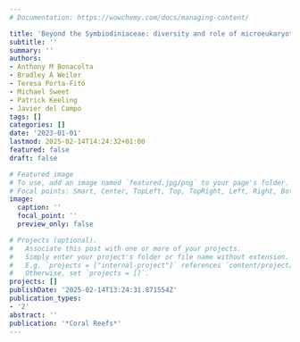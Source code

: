 ```yaml
---
# Documentation: https://wowchemy.com/docs/managing-content/

title: 'Beyond the Symbiodiniaceae: diversity and role of microeukaryotic coral symbionts'
subtitle: ''
summary: ''
authors:
- Anthony M Bonacolta
- Bradley A Weiler
- Teresa Porta-Fitó
- Michael Sweet
- Patrick Keeling
- Javier del Campo
tags: []
categories: []
date: '2023-01-01'
lastmod: 2025-02-14T14:24:32+01:00
featured: false
draft: false

# Featured image
# To use, add an image named `featured.jpg/png` to your page's folder.
# Focal points: Smart, Center, TopLeft, Top, TopRight, Left, Right, BottomLeft, Bottom, BottomRight.
image:
  caption: ''
  focal_point: ''
  preview_only: false

# Projects (optional).
#   Associate this post with one or more of your projects.
#   Simply enter your project's folder or file name without extension.
#   E.g. `projects = ["internal-project"]` references `content/project/deep-learning/index.md`.
#   Otherwise, set `projects = []`.
projects: []
publishDate: '2025-02-14T13:24:31.871554Z'
publication_types:
- '2'
abstract: ''
publication: '*Coral Reefs*'
---
```

